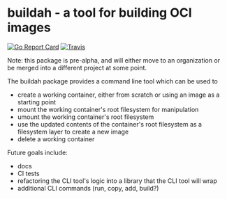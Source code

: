 buildah - a tool for building OCI images
========================================

[![Go Report Card](https://goreportcard.com/badge/github.com/nalind/buildah)](https://goreportcard.com/report/github.com/nalind/buildah)
[![Travis](https://travis-ci.org/nalind/buildah.svg?branch=master)](https://travis-ci.org/nalind/buildah)

Note: this package is pre-alpha, and will either move to an organization or be merged into a different project at some point.

The buildah package provides a command line tool which can be used to
* create a working container, either from scratch or using an image as a starting point
* mount the working container's root filesystem for manipulation
* umount the working container's root filesystem
* use the updated contents of the container's root filesystem as a filesystem layer to create a new image
* delete a working container

Future goals include:
* docs
* CI tests
* refactoring the CLI tool's logic into a library that the CLI tool will wrap
* additional CLI commands (run, copy, add, build?)
